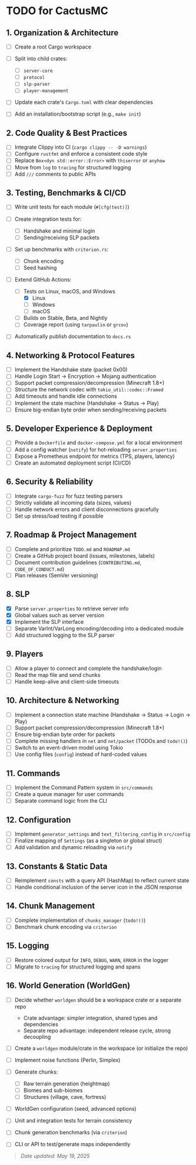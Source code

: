 [//]: <> "Generated by GPT-o4-mini-high"

# TODO for CactusMC

## 1. Organization & Architecture

* [ ] Create a root Cargo workspace
* [ ] Split into child crates:

  * [ ] `server-core`
  * [ ] `protocol`
  * [ ] `slp-parser`
  * [ ] `player-management`
* [ ] Update each crate's `Cargo.toml` with clear dependencies
* [ ] Add an installation/bootstrap script (e.g., `make init`)

## 2. Code Quality & Best Practices

* [ ] Integrate Clippy into CI (`cargo clippy -- -D warnings`)
* [ ] Configure `rustfmt` and enforce a consistent code style
* [ ] Replace `Box<dyn std::error::Error>` with `thiserror` or `anyhow`
* [ ] Move from `log` to `tracing` for structured logging
* [ ] Add `///` comments to public APIs

## 3. Testing, Benchmarks & CI/CD

* [ ] Write unit tests for each module (`#[cfg(test)]`)
* [ ] Create integration tests for:

  * [ ] Handshake and minimal login
  * [ ] Sending/receiving SLP packets
* [ ] Set up benchmarks with `criterion.rs`:

  * [ ] Chunk encoding
  * [ ] Seed hashing
* [ ] Extend GitHub Actions:

  * [ ] Tests on Linux, macOS, and Windows
    * [x] Linux
    * [ ] Windows
    * [ ] macOS
  * [ ] Builds on Stable, Beta, and Nightly
  * [ ] Coverage report (using `tarpaulin` or `grcov`)
* [ ] Automatically publish documentation to `docs.rs`

## 4. Networking & Protocol Features

* [ ] Implement the Handshake state (packet 0x00)
* [ ] Handle Login Start → Encryption → Mojang authentication
* [ ] Support packet compression/decompression (Minecraft 1.8+)
* [ ] Structure the network codec with `tokio_util::codec::Framed`
* [ ] Add timeouts and handle idle connections
* [ ] Implement the state machine (Handshake → Status → Play)
* [ ] Ensure big-endian byte order when sending/receiving packets

## 5. Developer Experience & Deployment

* [ ] Provide a `Dockerfile` and `docker-compose.yml` for a local environment
* [ ] Add a config watcher (`notify`) for hot-reloading `server.properties`
* [ ] Expose a Prometheus endpoint for metrics (TPS, players, latency)
* [ ] Create an automated deployment script (CI/CD)

## 6. Security & Reliability

* [ ] Integrate `cargo-fuzz` for fuzz testing parsers
* [ ] Strictly validate all incoming data (sizes, values)
* [ ] Handle network errors and client disconnections gracefully
* [ ] Set up stress/load testing if possible

## 7. Roadmap & Project Management

* [ ] Complete and prioritize `TODO.md` and `ROADMAP.md`
* [ ] Create a GitHub project board (issues, milestones, labels)
* [ ] Document contribution guidelines (`CONTRIBUTING.md`, `CODE_OF_CONDUCT.md`)
* [ ] Plan releases (SemVer versioning)

## 8. SLP

* [x] Parse `server.properties` to retrieve server info
* [x] Global values such as server version
* [x] Implement the SLP interface
* [ ] Separate VarInt/VarLong encoding/decoding into a dedicated module
* [ ] Add structured logging to the SLP parser

## 9. Players

* [ ] Allow a player to connect and complete the handshake/login
* [ ] Read the map file and send chunks
* [ ] Handle keep-alive and client-side timeouts

## 10. Architecture & Networking

* [ ] Implement a connection state machine (Handshake → Status → Login → Play)
* [ ] Support packet compression/decompression (Minecraft 1.8+)
* [ ] Ensure big-endian byte order for packets
* [ ] Complete missing handlers in `net` and `net/packet` (TODOs and `todo!()`)
* [ ] Switch to an event-driven model using Tokio
* [ ] Use config files (`config`) instead of hard-coded values

## 11. Commands

* [ ] Implement the Command Pattern system in `src/commands`
* [ ] Create a queue manager for user commands
* [ ] Separate command logic from the CLI

## 12. Configuration

* [ ] Implement `generator_settings` and `text_filtering_config` in `src/config`
* [ ] Finalize mapping of `Settings` (as a singleton or global struct)
* [ ] Add validation and dynamic reloading via `notify`

## 13. Constants & Static Data

* [ ] Reimplement `consts` with a query API (HashMap) to reflect current state
* [ ] Handle conditional inclusion of the server icon in the JSON response

## 14. Chunk Management

* [ ] Complete implementation of `chunks_manager` (`todo!()`)
* [ ] Benchmark chunk encoding via `criterion`

## 15. Logging

* [ ] Restore colored output for `INFO`, `DEBUG`, `WARN`, `ERROR` in the logger
* [ ] Migrate to `tracing` for structured logging and spans

## 16. World Generation (WorldGen)

* [ ] Decide whether `worldgen` should be a workspace crate or a separate repo

  * Crate advantage: simpler integration, shared types and dependencies
  * Separate repo advantage: independent release cycle, strong decoupling
* [ ] Create a `worldgen` module/crate in the workspace (or initialize the repo)
* [ ] Implement noise functions (Perlin, Simplex)
* [ ] Generate chunks:

  * [ ] Raw terrain generation (heightmap)
  * [ ] Biomes and sub-biomes
  * [ ] Structures (village, cave, fortress)
* [ ] WorldGen configuration (seed, advanced options)
* [ ] Unit and integration tests for terrain consistency
* [ ] Chunk generation benchmarks (via `criterion`)
* [ ] CLI or API to test/generate maps independently

> *Date updated: May 19, 2025*
